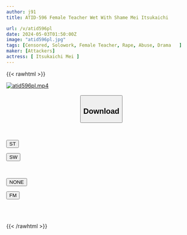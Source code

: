 ```yaml
---
author: j91
title: ATID-596 Female Teacher Wet With Shame Mei Itsukaichi

url: /v/atid596pl
date: 2024-05-03T01:50:00Z
image: "atid596pl.jpg"
tags: [Censored, Solowork, Female Teacher, Rape, Abuse, Drama	]
maker: [Attackers]
actress: [ Itsukaichi Mei ]
---
```



{{< rawhtml >}}

<div class="video" data-videoid="84R8ye8a1ZtJpG">
    <a href="javascript:;">
        <img src="/v/atid596pl/atid596pl.jpg" width="WIDTH" height="HEIGHT" alt="atid596pl.mp4" loading="lazy">
    </a>
</div>

<script type="text/javascript" src="https://j91.asia/asset/on-demand-st.js"></script>

<br>
  <link rel="stylesheet" href="https://j91.asia/asset/bs5.css">
  
  <center>
  <button class="btn btn-primary" type="button" data-bs-toggle="collapse" data-bs-target=".multi-collapse" aria-expanded="false" aria-controls="multiCollapseExample1 multiCollapseExample2"><h2>Download</h2></button></center>
</p>
<div class="row">
  <div class="col">
    <div class="collapse multi-collapse" id="multiCollapseExample1">
      <div class="card card-body">
	      	      <br>
<div class="buttons">  
<p><a href="https://streamtape.to/v/84R8ye8a1ZtJpG" target="_blank"><button class="btn-hover color-3"><i class="fa fa-download"></i> ST</button></a></p>
<p><a href="https://asnwish.com/ntlj9xcp9oo3" target="_blank"><button class="btn-hover color-2"><i class="fa fa-download"></i> SW</button></a></p></div>
    </div>
  </div>
</div>
  <div class="col">
    <div class="collapse multi-collapse" id="multiCollapseExample2">
      <div class="card card-body">
	      <br>
<div class="buttons">
<p><a href="javascript:;"><button class="btn-hover color-9"><i class="fa fa-download"></i> NONE</button></a></p>
<p><a href="https://filemoon.sx/d/3hi78qjhayoz"><button class="btn-hover color-8"><i class="fa fa-download"></i> FM</button></a></p></div>
<br><br>
      </div>
    </div>
  </div>
</div>

{{< /rawhtml >}}